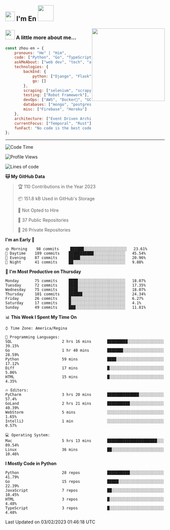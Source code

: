 <h2><img src="https://emojis.slackmojis.com/emojis/images/1531849430/4246/blob-sunglasses.gif?1531849430" width="30"/> I'm En <img src="https://media.giphy.com/media/12oufCB0MyZ1Go/giphy.gif" width="50"></h2>
<img align='right' src="https://media.giphy.com/media/M9gbBd9nbDrOTu1Mqx/giphy.gif" width="230">


### <img src="https://media.giphy.com/media/WUlplcMpOCEmTGBtBW/giphy.gif" width="30"> A little more about me...  

```javascript
const zhou-en = {
    pronouns: "He" | "Him",
    code: ["Python", "Go", "TypeScript", "Rust"],
    askMeAbout: ["web dev", "tech", "app dev", "photography"],
    technologies: {
        backEnd: {
            python: ["Django", "Flask", "FaskAPI"],
            go: []
        },
        scraping: ["selenium", "scrapy", "spider"],
        testing: ["Robot Framework"],
        devOps: ["AWS", "Docker🐳", "GCP", "Nginx"],
        databases: ["mongo", "postgresql", "sqlite"],
        misc: ["Firebase", "Heroku"]
    },
    architecture: ["Event Driven Architecture", "Microservices"],
    currentFocus: ["Temporal", "Rust"],
    funFact: "No code is the best code!"
};
```
---
<!--START_SECTION:waka-->
![Code Time](http://img.shields.io/badge/Code%20Time-447%20hrs%2053%20mins-blue)

![Profile Views](http://img.shields.io/badge/Profile%20Views-65-blue)

![Lines of code](https://img.shields.io/badge/From%20Hello%20World%20I%27ve%20Written-4%20Million%20lines%20of%20code-blue)

**🐱 My GitHub Data** 

> 🏆 110 Contributions in the Year 2023
 > 
> 📦 151.8 kB Used in GitHub's Storage 
 > 
> 🚫 Not Opted to Hire
 > 
> 📜 37 Public Repositories 
 > 
> 🔑 26 Private Repositories  
 > 
**I'm an Early 🐤** 

```text
🌞 Morning    98 commits     ██████░░░░░░░░░░░░░░░░░░░   23.61% 
🌆 Daytime    189 commits    ███████████░░░░░░░░░░░░░░   45.54% 
🌃 Evening    87 commits     █████░░░░░░░░░░░░░░░░░░░░   20.96% 
🌙 Night      41 commits     ██░░░░░░░░░░░░░░░░░░░░░░░   9.88%

```
📅 **I'm Most Productive on Thursday** 

```text
Monday       75 commits     ████░░░░░░░░░░░░░░░░░░░░░   18.07% 
Tuesday      72 commits     ████░░░░░░░░░░░░░░░░░░░░░   17.35% 
Wednesday    75 commits     ████░░░░░░░░░░░░░░░░░░░░░   18.07% 
Thursday     101 commits    ██████░░░░░░░░░░░░░░░░░░░   24.34% 
Friday       26 commits     █░░░░░░░░░░░░░░░░░░░░░░░░   6.27% 
Saturday     17 commits     █░░░░░░░░░░░░░░░░░░░░░░░░   4.1% 
Sunday       49 commits     ███░░░░░░░░░░░░░░░░░░░░░░   11.81%

```


📊 **This Week I Spent My Time On** 

```text
⌚︎ Time Zone: America/Regina

💬 Programming Languages: 
SQL                      2 hrs 16 mins       █████████░░░░░░░░░░░░░░░░   39.15% 
Go                       1 hr 40 mins        ███████░░░░░░░░░░░░░░░░░░   28.59% 
Python                   59 mins             ████░░░░░░░░░░░░░░░░░░░░░   17.12% 
Diff                     17 mins             █░░░░░░░░░░░░░░░░░░░░░░░░   5.06% 
HTML                     15 mins             █░░░░░░░░░░░░░░░░░░░░░░░░   4.35%

🔥 Editors: 
PyCharm                  3 hrs 20 mins       ██████████████░░░░░░░░░░░   57.4% 
GoLand                   2 hrs 21 mins       ██████████░░░░░░░░░░░░░░░   40.39% 
WebStorm                 5 mins              ░░░░░░░░░░░░░░░░░░░░░░░░░   1.65% 
IntelliJ                 1 min               ░░░░░░░░░░░░░░░░░░░░░░░░░   0.57%

💻 Operating System: 
Mac                      5 hrs 13 mins       ██████████████████████░░░   89.54% 
Linux                    36 mins             ██░░░░░░░░░░░░░░░░░░░░░░░   10.46%

```

**I Mostly Code in Python** 

```text
Python                   28 repos            ██████████░░░░░░░░░░░░░░░   41.79% 
Go                       15 repos            █████░░░░░░░░░░░░░░░░░░░░   22.39% 
JavaScript               7 repos             ██░░░░░░░░░░░░░░░░░░░░░░░   10.45% 
HTML                     3 repos             █░░░░░░░░░░░░░░░░░░░░░░░░   4.48% 
TypeScript               3 repos             █░░░░░░░░░░░░░░░░░░░░░░░░   4.48%

```



 Last Updated on 03/02/2023 01:46:18 UTC
<!--END_SECTION:waka-->
